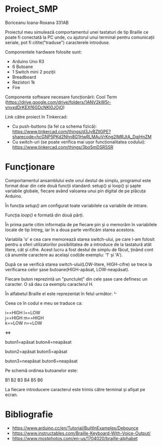 # Proiect_SMP
Boriceanu Ioana-Roxana 331AB

Proiectul meu simulează comportamentul unei tastaturi de tip Braille ce poate fi conectată la PC unde, cu ajutorul unui terminal pentru comunicații seriale, pot fi citite("traduse") caracterele introduse.

Componentele hardware folosite sunt:
  - Arduino Uno R3
  - 6 Butoane
  - 1 Switch mini 2 poziții
  - Breadboard
  - Rezistori 1k
  - Fire
  
Componente software necesare funcționării: Cool Term (https://drive.google.com/drive/folders/1ANV2kW5r-ynvxdDrKEXf6GDcNKl0JOjO)
  
 Link către proiect în Tinkercad:
  - Cu push-buttons (la fel ca schema fizică): https://www.tinkercad.com/things/d3JyBZIlGPE?sharecode=hcGNP5PKd2Nhn8G1HwRLMAuVrKng2lMRJtA_DqjHnZM
  - Cu switch-uri (se poate verifica mai ușor funcționalitatea codului): https://www.tinkercad.com/things/3bo5mDSRSSR

# Funcționare
Comportamentul ansamblului este unul destul de simplu, programul este format doar din cele două funcții standard: setup() și loop() și șapte variabile globale, fiecare având valoarea unui pin digital de pe plăcuța Arduino.

În funcția *setup()* am configurat toate variabilele ca variabile de intrare.

Funcția *loop()* e formată din două părți.

În prima parte citim informația de pe fiecare pin și o memorăm în variabilele locale de tip întreg, iar în a doua parte verificăm starea acestora.

Variabila 'o' e cea care memorează starea switch-ului, pe care l-am folosit pentru a oferi utilizatorilor posibilitatea de a introduce de la tastatură atât litere, cât și cifre. Acest lucru a fost destul de simplu de făcut, ținând cont că anumite caractere au același cod(de exemplu: '1' și 'A').

După ce se verifică starea switch-ului(LOW-litere, HIGH-cifre) se trece la verificarea celor șase butoane(HIGH-apăsat, LOW-neapăsat).

Fiecare buton reprezintă un "punctuleț" din cele șase care definesc un caracter. O să dau ca exemplu caracterul H. 

În alfabetul Braille el este reprezentat în felul următor:
⠓ 

Ceea ce în codul e meu se traduce ca:

i==HIGH l==LOW            
j==HIGH m==HIGH    
k==LOW  n==LOW    

 <=>  
 
buton1=apăsat   buton4=neapăsat

buton2=apăsat   buton5=apăsat

buton3=neapăsat buton6=neapăsat

Pe schemă ordinea butoanelor este:

B1 B2 B3 B4 B5 B6

La fiecare introducere caracterul este trimis către terminal și afișat pe ecran.

# Bibliografie
  - https://www.arduino.cc/en/Tutorial/BuiltInExamples/Debounce
  - https://www.instructables.com/Braille-Keyboard-With-Voice-Output/
  - https://www.mostphotos.com/en-us/1704020/braille-alphabet

